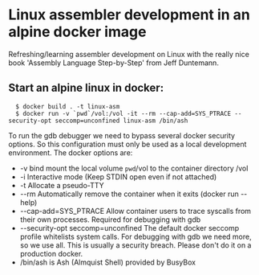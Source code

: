 # Linux assembler development in an alpine docker image

Refreshing/learning assembler development on Linux with the really nice book 'Assembly Language Step-by-Step' from Jeff Duntemann.

## Start an alpine linux in docker:

```shell
  $ docker build . -t linux-asm
  $ docker run -v `pwd`/vol:/vol -it --rm --cap-add=SYS_PTRACE --security-opt seccomp=unconfined linux-asm /bin/ash
```

To run the gdb debugger we need to bypass several docker security options. So this configuration must only be used as a local development environment.
The docker options are:

- -v bind mount the local volume `pwd`/vol to the container directory /vol
- -i Interactive mode (Keep STDIN open even if not attached)
- -t Allocate a pseudo-TTY
- --rm Automatically remove the container when it exits (docker run --help)
- --cap-add=SYS_PTRACE Allow container users to trace syscalls from their own processes. Required for debugging with gdb
- --security-opt seccomp=unconfined The default docker seccomp profile whitelists system calls. For debugging with gdb we need more, so we use all. This is usually a security breach. Please don't do it on a production docker.
- /bin/ash is Ash (Almquist Shell) provided by BusyBox


